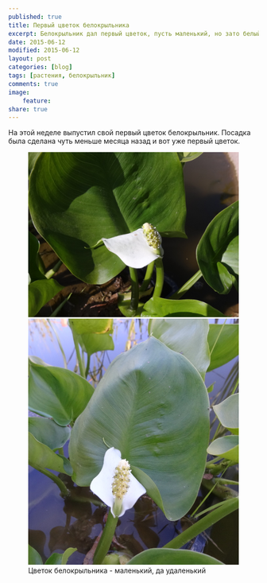 ```yaml
---
published: true
title: Первый цветок белокрыльника
excerpt: Белокрыльник дал первый цветок, пусть маленький, но зато белый.
date: 2015-06-12
modified: 2015-06-12
layout: post
categories: [blog]
tags: [растения, белокрыльник]
comments: true
image:
    feature:
share: true
---
```


На этой неделе выпустил свой первый цветок белокрыльник. Посадка была сделана чуть меньше месяца назад и вот уже первый цветок.

<figure class="half">
    <a href="/images/story/2015-06-12/DSC03776.jpg"><img alt="Белокрыльник в профиль" title="Белокрыльник в профиль" src="/images/story/2015-06-12/DSC03776.jpg"></a>
    <a href="/images/story/2015-06-12/DSC03799.jpg"><img alt="Белокрыльник в фас" title="Белокрыльник в фас" src="/images/story/2015-06-12/DSC03799.jpg"></a>
    <figcaption>Цветок белокрыльника - маленький, да удаленький</figcaption>
</figure>
 
